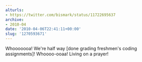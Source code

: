 ```yaml
---
alturls:
- https://twitter.com/bismark/status/11722695637
archive:
- 2010-04
date: '2010-04-06T22:41:11+00:00'
slug: '1270593671'
---
```


Whooooooa! We're half way [done grading freshmen's coding assignments]! Whoooo-ooaa! Living on a prayer!

